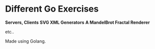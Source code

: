 # Different Go Exercises
**Servers, Clients**
**SVG XML Generators**
**A MandelBrot Fractal Renderer**

etc..

Made using Golang.
